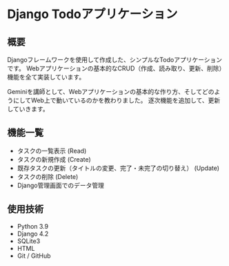 # Django Todoアプリケーション

## 概要

Djangoフレームワークを使用して作成した、シンプルなTodoアプリケーションです。
Webアプリケーションの基本的なCRUD（作成、読み取り、更新、削除）機能を全て実装しています。

Geminiを講師として、Webアプリケーションの基本的な作り方、そしてどのようにしてWeb上で動いているのかを教わりました。
逐次機能を追加して、更新していきます。

## 機能一覧

- タスクの一覧表示 (Read)
- タスクの新規作成 (Create)
- 既存タスクの更新（タイトルの変更、完了・未完了の切り替え） (Update)
- タスクの削除 (Delete)
- Django管理画面でのデータ管理

## 使用技術

- Python 3.9
- Django 4.2
- SQLite3
- HTML
- Git / GitHub
